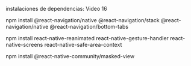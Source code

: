 instalaciones de dependencias: Video 16

npm install @react-navigation/native @react-navigation/stack @react-navigation/native @react-navigation/bottom-tabs

npm install react-native-reanimated react-native-gesture-handler react-native-screens react-native-safe-area-context

npm install @react-native-community/masked-view